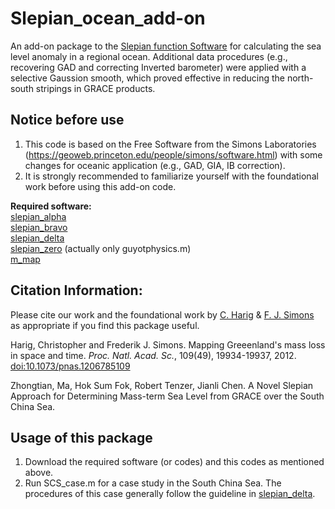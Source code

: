# Slepian_ocean_add-on

An add-on package to the [Slepian function Software](https://geoweb.princeton.edu/people/simons/software.html) for calculating the sea level anomaly in a regional ocean. Additional data procedures (e.g., recovering GAD and correcting Inverted barometer) were applied with a selective Gaussion smooth, which proved effective in reducing the north-south stripings in GRACE products.

## Notice before use
1. This code is based on the Free Software from the Simons Laboratories (https://geoweb.princeton.edu/people/simons/software.html) with some changes for oceanic application (e.g., GAD, GIA, IB correction).
2. It is strongly recommended to familiarize yourself with the foundational work before using this add-on code.

**Required software:**<br>
[slepian_alpha](https://github.com/csdms-contrib/slepian_alpha)  
[slepian_bravo](https://github.com/csdms-contrib/slepian_bravo)  
[slepian_delta](https://github.com/csdms-contrib/slepian_delta)  
[slepian_zero](https://github.com/csdms-contrib/slepian_zero) (actually only guyotphysics.m)   
[m_map](https://www.eoas.ubc.ca/~rich/map.html)  

## Citation Information:
Please cite our work and the foundational work by <a href="https://polarice.geo.arizona.edu/">C. Harig</a> &amp; <a href="http://www.frederik.net">F. J. Simons</a> as appropriate if you find this package useful.  

Harig, Christopher and Frederik J. Simons. 
Mapping Greeenland's mass loss in space and time.
<i>Proc. Natl. Acad. Sc.</i>, 109(49), 19934-19937, 2012.
<a href="http://dx.doi.org/10.1073/pnas.1206785109">doi:10.1073/pnas.1206785109</a>

Zhongtian, Ma, Hok Sum Fok, Robert Tenzer, Jianli Chen. 
A Novel Slepian Approach for Determining Mass-term Sea Level from GRACE over the South China Sea. 

## Usage of this package
1. Download the required software (or codes) and this codes as mentioned above.
2. Run SCS_case.m for a case study in the South China Sea. The procedures of this case generally follow the guideline in [slepian_delta](https://github.com/csdms-contrib/slepian_delta).
